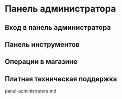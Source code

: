 # Панель администратора

## Вход в панель администратора

## Панель инструментов

## Операции в магазине

## Платная техническая поддержка

panel-administratora.md